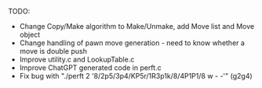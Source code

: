 TODO:

- Change Copy/Make algorithm to Make/Unmake, add Move list and Move object
- Change handling of pawn move generation - need to know whether a move is double push
- Improve utility.c and LookupTable.c
- Improve ChatGPT generated code in perft.c
- Fix bug with "./perft 2 '8/2p5/3p4/KP5r/1R3p1k/8/4P1P1/8 w - -'" (g2g4)